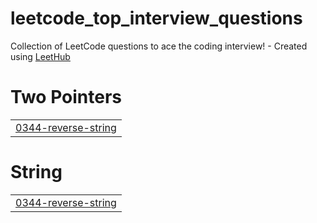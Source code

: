 # leetcode_top_interview_questions
Collection of LeetCode questions to ace the coding interview! - Created using [LeetHub](https://github.com/QasimWani/LeetHub)


# Two Pointers
|  |
| ------- |
| [0344-reverse-string](https://github.com/Xhreya11/leetcode_top_interview_questions/tree/master/0344-reverse-string) |
# String
|  |
| ------- |
| [0344-reverse-string](https://github.com/Xhreya11/leetcode_top_interview_questions/tree/master/0344-reverse-string) |
